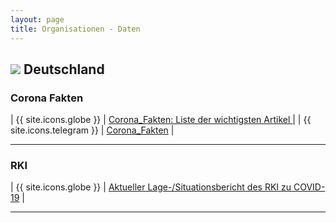 ```yaml
---
layout: page
title: Organisationen - Daten
---
```


## <img src="{{site.baseurl}}/assets/img/flaggen/de.png"> Deutschland  

### Corona Fakten

| {{ site.icons.globe }}    | [Corona_Fakten: Liste der wichtigsten Artikel ](https://telegra.ph/Corona-Fakten-Liste-der-wichtigsten-Artikel-09-08) |
| {{ site.icons.telegram }} | [Corona_Fakten](https://t.me/Corona_Fakten) |

---

### RKI

| {{ site.icons.globe }}    | [Aktueller Lage-/Situationsbericht des RKI zu COVID-19](https://www.rki.de/DE/Content/InfAZ/N/Neuartiges_Coronavirus/Situationsberichte/Gesamt.html) |

---

